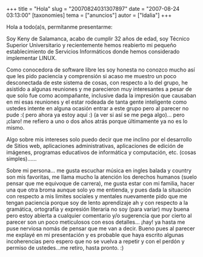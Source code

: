 +++
title = "Hola"
slug = "20070824031307897"
date = "2007-08-24 03:13:00"
[taxonomies]
tema = ["anuncios"]
autor = ["Idalia"]
+++

Hola a todo(a)s, permítanme presentarme:

Soy Keny de Salamanca, acabo de cumplir 32 años de edad, soy Técnico
Superior Universitario y recientemente hemos reabierto mi pequeño
establecimiento de Servicios Informáticos donde hemos considerado
implementar LINUX.

Como conocedora de software libre les soy honesta no conozco mucho así
que les pido paciencia y comprensión si acaso me muestro un poco
desconectada de este sistema de cosas, con respecto a lo del grupo, he
asistido a algunas reuniones y me parecieron muy interesantes a pesar de
que solo fue como acompañante, inclusive dada la impresión que causaban
en mi esas reuniones y el estar rodeada de tanta gente inteligente como
ustedes intente en alguna ocasión entrar a este grupo pero al parecer no
pude :( pero ahora ya estoy aquí :) (a ver si así se me pega algo)… pero
¡claro! me refiero a uno o dos años atrás porque últimamente ya no es lo
mismo.

Algo sobre mis intereses solo puedo decir que me inclino por el
desarrollo de Sitios web, aplicaciones administrativas, aplicaciones de
edición de imágenes, programas educativos de informática y computación,
etc. (cosas simples)……

<!-- more -->
Sobre mi persona… me gusta escuchar música en ingles balada y country
son mis favoritas, me llama mucho la atención los derechos humanos
(suelo pensar que me equivoque de carrera), me gusta estar con mi
familia, hacer una que otra broma aunque solo yo me entienda, y pues
dada la situación con respecto a mis limites sociales y mentales
nuevamente pido que me tengan paciencia porque soy de lento aprendizaje
ah y con respecto a la gramática, ortografía y expresión literaria no
soy (para variar) muy buena pero estoy abierta a cualquier comentario
y/o sugerencia que por cierto al parecer son un poco meticulosos con
esos detalles… ¡hay! ya hasta me puse nerviosa nomás de pensar que me
van a decir. Bueno pues al parecer me explayé en mi presentación y es
probable que haya escrito algunas incoherencias pero espero que no se
vuelva a repetir y con el perdón y permiso de ustedes…me retiro, hasta
pronto. :)

